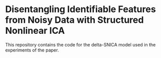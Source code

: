 # Disentangling Identifiable Features from Noisy Data with Structured Nonlinear ICA

This repository contains the code for the delta-SNICA model used in the experiments of the paper.
